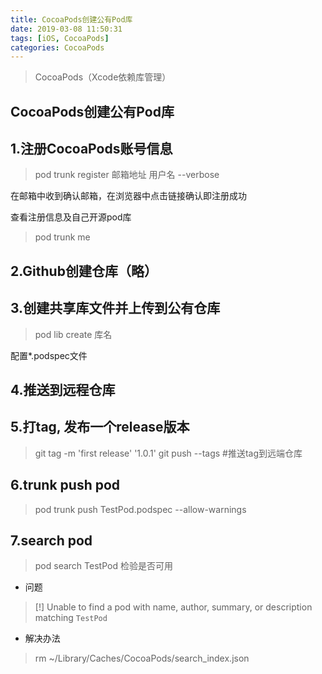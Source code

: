 ```yaml
---
title: CocoaPods创建公有Pod库
date: 2019-03-08 11:50:31
tags: [iOS, CocoaPods]
categories: CocoaPods
---
```


> CocoaPods（Xcode依赖库管理）

## CocoaPods创建公有Pod库

<!-- more -->

## 1.注册CocoaPods账号信息

> pod trunk register 邮箱地址 用户名 --verbose

在邮箱中收到确认邮箱，在浏览器中点击链接确认即注册成功

查看注册信息及自己开源pod库

> pod trunk me

## 2.Github创建仓库（略）

## 3.创建共享库文件并上传到公有仓库

> pod lib create 库名

配置*.podspec文件

## 4.推送到远程仓库

## 5.打tag, 发布一个release版本

> git tag -m 'first release' '1.0.1'
> git push --tags #推送tag到远端仓库

## 6.trunk push pod

> pod trunk push TestPod.podspec --allow-warnings

## 7.search pod

> pod search TestPod 检验是否可用

* 问题

> [!] Unable to find a pod with name, author, summary, or description matching `TestPod`

* 解决办法

> rm ~/Library/Caches/CocoaPods/search_index.json

